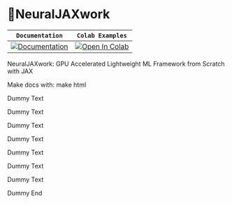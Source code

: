 # 🐇NeuralJAXwork

| **`Documentation`**                                                                              | `Colab Examples`                                                                                                                                                                     |
| -------------------------------------------------------------------------------------------------------- | -------------------------------------------------------------------------------------------------------------------------------------------------------------------------------------- |
| [![Documentation](https://img.shields.io/badge/api-reference-blue.svg)](https://www.tensorflow.org/api_docs/) | [![Open In Colab](https://colab.research.google.com/assets/colab-badge.svg)](https://colab.research.google.com/github/googlecolab/colabtools/blob/master/notebooks/colab-github-demo.ipynb) |

NeuralJAXwork: GPU Accelerated Lightweight ML Framework from Scratch with JAX

Make docs with: make html

Dummy Text

Dummy Text

Dummy Text

Dummy Text

Dummy Text

Dummy Text

Dummy Text

Dummy End
